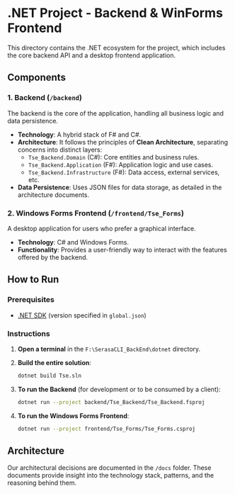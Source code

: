 # .NET Project - Backend & WinForms Frontend

This directory contains the .NET ecosystem for the project, which includes the core backend API and a desktop frontend application.

## Components

### 1. Backend (`/backend`)

The backend is the core of the application, handling all business logic and data persistence.

- **Technology**: A hybrid stack of F# and C#.
- **Architecture**: It follows the principles of **Clean Architecture**, separating concerns into distinct layers:
  - `Tse_Backend.Domain` (C#): Core entities and business rules.
  - `Tse_Backend.Application` (F#): Application logic and use cases.
  - `Tse_Backend.Infrastructure` (F#): Data access, external services, etc.
- **Data Persistence**: Uses JSON files for data storage, as detailed in the architecture documents.

### 2. Windows Forms Frontend (`/frontend/Tse_Forms`)

A desktop application for users who prefer a graphical interface.

- **Technology**: C# and Windows Forms.
- **Functionality**: Provides a user-friendly way to interact with the features offered by the backend.

## How to Run

### Prerequisites

- [.NET SDK](https://dotnet.microsoft.com/download) (version specified in `global.json`)

### Instructions

1.  **Open a terminal** in the `F:\SerasaCLI_BackEnd\dotnet` directory.

2.  **Build the entire solution**:
    ```sh
    dotnet build Tse.sln
    ```

3.  **To run the Backend** (for development or to be consumed by a client):
    ```sh
    dotnet run --project backend/Tse_Backend/Tse_Backend.fsproj
    ```

4.  **To run the Windows Forms Frontend**:
    ```sh
    dotnet run --project frontend/Tse_Forms/Tse_Forms.csproj
    ```

## Architecture

Our architectural decisions are documented in the `/docs` folder. These documents provide insight into the technology stack, patterns, and the reasoning behind them.
